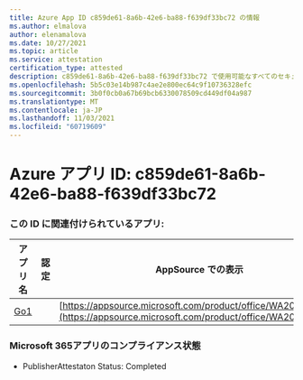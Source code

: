 ```yaml
---
title: Azure App ID c859de61-8a6b-42e6-ba88-f639df33bc72 の情報
ms.author: elmalova
author: elenamalova
ms.date: 10/27/2021
ms.topic: article
ms.service: attestation
certification_type: attested
description: c859de61-8a6b-42e6-ba88-f639df33bc72 で使用可能なすべてのセキュリティおよびコンプライアンス情報。
ms.openlocfilehash: 5b5c03e14b987c4ae2e800ec64c9f10736328efc
ms.sourcegitcommit: 3b0f0cb0a67b69bcb6330078509cd449df04a987
ms.translationtype: MT
ms.contentlocale: ja-JP
ms.lasthandoff: 11/03/2021
ms.locfileid: "60719609"
---
```

# <a name="azure-app-id-c859de61-8a6b-42e6-ba88-f639df33bc72"></a>Azure アプリ ID: c859de61-8a6b-42e6-ba88-f639df33bc72


### <a name="apps-associated-with-this-id"></a>この ID に関連付けられているアプリ:
| **アプリ名** | **認定** | **AppSource での表示** |
|--------------|---------------|-----------------------|
| [Go1](https://docs.microsoft.com/microsoft-365-app-certification/forward/WA200001484) |  | [https://appsource.microsoft.com/product/office/WA200001484](https://appsource.microsoft.com/product/office/WA200001484) |

### <a name="microsoft-365-app-compliance-status"></a>Microsoft 365アプリのコンプライアンス状態
- PublisherAttestaton Status: Completed
